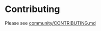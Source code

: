 # Contributing

Please see [community/CONTRIBUTING.md](https://github.com/codeallthethingz/community/blob/master/CONTRIBUTING.md)
